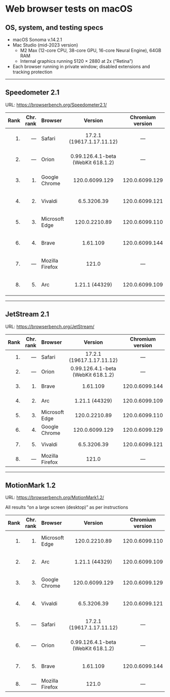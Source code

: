 # Web browser tests on macOS

## OS, system, and testing specs

- macOS Sonoma v.14.2.1
- Mac Studio (mid-2023 version)
  - M2 Max (12-core CPU, 38-core GPU, 16-core Neural Engine), 64GB RAM
  - Internal graphics running 5120 × 2880 at 2x (“Retina”)
- Each browser running in private window; disabled extensions and tracking protection

----

## Speedometer 2.1

URL: https://browserbench.org/Speedometer2.1/

| Rank | Chr.<br>rank | Browser | Version | Chromium<br>version | Score | Date |
|--:|--:|:--|:-:|:-:|:-:|--:|
| 1. | &mdash; | Safari | 17.2.1<br>(19617.1.17.11.12) | &mdash; | 478 ± 25 (5.2%) | 2023-12-19 |
| 2. | &mdash; | Orion | 0.99.126.4.1-beta<br>(WebKit 618.1.2) | &mdash; | 455 ± 24 (5.2%) | 2023-12-19 |
| 3. | 1. | Google Chrome | 120.0.6099.129 | 120.0.6099.129 | 432 ± 16 (3.8%) | 2023-12-20 |
| 4. | 2. | Vivaldi | 6.5.3206.39 | 120.0.6099.121 | 424 ± 18 (4.3%) | 2023-12-19 |
| 5. | 3. | Microsoft Edge | 120.0.2210.89 | 120.0.6099.110 | 419 ± 24 (5.7%) | 2023-12-20 |
| 6. | 4. | Brave | 1.61.109 | 120.0.6099.144 | 418 ± 21 (5.1%) | 2023-12-21 |
| 7. | &mdash; | Mozilla Firefox | 121.0 | &mdash; | 416 ± 20 (4.8%) | 2023-12-19 |
| 8. | 5. | Arc | 1.21.1 (44329) | 120.0.6099.109 | 414 ± 17 (4.1%) | 2023-12-19 |

----

## JetStream 2.1

URL: https://browserbench.org/JetStream/

| Rank | Chr.<br>rank | Browser | Version | Chromium<br>version | Score | Date |
|--:|--:|:--|:-:|:-:|:-:|--:|
| 1. | &mdash; | Safari | 17.2.1<br>(19617.1.17.11.12) | &mdash; | 360.445 | 2023-12-19 |
| 2. | &mdash; | Orion | 0.99.126.4.1-beta<br>(WebKit 618.1.2) | &mdash; | 358.589 | 2023-12-19 |
| 3. | 1. | Brave | 1.61.109 | 120.0.6099.144 | 349.077 | 2023-12-21 |
| 4. | 2. | Arc | 1.21.1 (44329) | 120.0.6099.109 | 348.946 | 2023-12-19 |
| 5. | 3. | Microsoft Edge | 120.0.2210.89 | 120.0.6099.110 | 342.343 | 2023-12-20 |
| 6. | 4. | Google Chrome | 120.0.6099.129 | 120.0.6099.129 | 341.568 | 2023-12-20 |
| 7. | 5. | Vivaldi | 6.5.3206.39 | 120.0.6099.121 | 329.877 | 2023-12-19 |
| 8. | &mdash; | Mozilla Firefox | 121.0 | &mdash; | 236.463 | 2023-12-19 |

----

## MotionMark 1.2

URL: https://browserbench.org/MotionMark1.2/

All results “on a large screen (desktop)” as per instructions

| Rank | Chr.<br>rank | Browser | Version | Chromium<br>version | Score | Date |
|--:|--:|:--|:-:|:-:|:-:|--:|
| 1. | 1. | Microsoft Edge | 120.0.2210.89 | 120.0.6099.110 | 4659.37 ± 20.71% | 2023-12-20 |
| 2. | 2. | Arc | 1.21.1 (44329) | 120.0.6099.109 | 4532.02 ± 19.92% | 2023-12-19 |
| 3. | 3. | Google Chrome | 120.0.6099.129 | 120.0.6099.129 | 4438.72 ± 14.42% | 2023-12-20 |
| 4. | 4. | Vivaldi | 6.5.3206.39 | 120.0.6099.121 | 4301.27 ± 14.11% | 2023-12-19 |
| 5. | &mdash; | Safari | 17.2.1<br>(19617.1.17.11.12) | &mdash; | 4133.80 ± 29.49% | 2023-12-19 |
| 6. | &mdash; | Orion | 0.99.126.4.1-beta<br>(WebKit 618.1.2) | &mdash; | 3736.60 ± 14.89% | 2023-12-19 |
| 7. | 5. | Brave | 1.61.109 | 120.0.6099.144 | 3605.20 ± 16.06% | 2023-12-21 |
| 8. | &mdash; | Mozilla Firefox | 121.0 | &mdash; | 1584.07 ± 6.68% | 2023-12-19 |

<!--
----

### *Raw data*

*(Unformatted for Markdown; best viewed in “raw” form on GH/GL.)*

#### Speedometer raw data

Google Chrome v.120.0.6099.129 (Official Build) (arm64)
2023-12-20
Arithmetic Mean: 432 ± 16 (3.8%)
Iteration 1	378.8 runs/min
Iteration 2	421.6 runs/min
Iteration 3	437.2 runs/min
Iteration 4	423.2 runs/min
Iteration 5	424.6 runs/min
Iteration 6	443.0 runs/min
Iteration 7	446.6 runs/min
Iteration 8	432.7 runs/min
Iteration 9	458.4 runs/min
Iteration 10	456.0 runs/min

Brave v.1.61.109 Chromium: 120.0.6099.144 (Official Build) (arm64)
2023-12-21
Arithmetic Mean: 418 ± 21 (5.1%)
Iteration 1	337.0 runs/min
Iteration 2	416.4 runs/min
Iteration 3	424.1 runs/min
Iteration 4	437.9 runs/min
Iteration 5	432.1 runs/min
Iteration 6	427.2 runs/min
Iteration 7	415.1 runs/min
Iteration 8	440.9 runs/min
Iteration 9	420.4 runs/min
Iteration 10	431.9 runs/min

Mozilla Firefox v.121.0 (64-bit)
2023-12-19
Arithmetic Mean: 416 ± 20 (4.8%)
Iteration 1	340.4 runs/min
Iteration 2	422.3 runs/min
Iteration 3	424.1 runs/min
Iteration 4	435.3 runs/min
Iteration 5	424.2 runs/min
Iteration 6	427.3 runs/min
Iteration 7	424.4 runs/min
Iteration 8	422.0 runs/min
Iteration 9	434.8 runs/min
Iteration 10	408.3 runs/min

Safari v.17.2.1 (19617.1.17.11.12)
2023-12-19
Arithmetic Mean: 478 ± 25 (5.2%)
Iteration 1	381.4 runs/min
Iteration 2	480.0 runs/min
Iteration 3	489.5 runs/min
Iteration 4	496.6 runs/min
Iteration 5	476.3 runs/min
Iteration 6	503.0 runs/min
Iteration 7	488.9 runs/min
Iteration 8	493.1 runs/min
Iteration 9	490.1 runs/min
Iteration 10	481.3 runs/min

Microsoft Edge v.120.0.2210.89 (Official build) (arm64)
Chromium v.120.0.6099.110
2023-12-20
Arithmetic Mean: 419 ± 24 (5.7%)
Iteration 1	327.4 runs/min
Iteration 2	421.8 runs/min
Iteration 3	422.2 runs/min
Iteration 4	446.2 runs/min
Iteration 5	425.9 runs/min
Iteration 6	429.0 runs/min
Iteration 7	434.0 runs/min
Iteration 8	432.9 runs/min
Iteration 9	419.6 runs/min
Iteration 10	435.5 runs/min

Arc v.1.21.1 (44329)
Chromium v.120.0.6099.109 (Official Build) (arm64)
2023-12-19
Arithmetic Mean: 414 ± 17 (4.1%)
Iteration 1	370.3 runs/min
Iteration 2	420.2 runs/min
Iteration 3	432.5 runs/min
Iteration 4	439.2 runs/min
Iteration 5	410.3 runs/min
Iteration 6	432.9 runs/min
Iteration 7	427.0 runs/min
Iteration 8	419.9 runs/min
Iteration 9	374.3 runs/min
Iteration 10	414.3 runs/min

Orion v.0.99.126.4.1-beta (WebKit 618.1.2)
2023-12-19
Arithmetic Mean: 455 ± 24 (5.2%)
Iteration 1	360.9 runs/min
Iteration 2	467.0 runs/min
Iteration 3	462.1 runs/min
Iteration 4	464.0 runs/min
Iteration 5	463.2 runs/min
Iteration 6	466.5 runs/min
Iteration 7	470.0 runs/min
Iteration 8	468.7 runs/min
Iteration 9	470.5 runs/min
Iteration 10	452.8 runs/min

Vivaldi v.6.5.3206.39 (Stable channel) (arm64)
Chromium v.120.0.6099.121
2023-12-19
Arithmetic Mean: 424 ± 18 (4.3%)
Iteration 1	372.1 runs/min
Iteration 2	440.9 runs/min
Iteration 3	440.2 runs/min
Iteration 4	436.4 runs/min
Iteration 5	450.5 runs/min
Iteration 6	404.2 runs/min
Iteration 7	433.5 runs/min
Iteration 8	392.9 runs/min
Iteration 9	438.3 runs/min
Iteration 10	432.7 runs/min

#### JetStream raw data

Google Chrome v.120.0.6099.129 (Official Build) (arm64)
2023-12-20
Score: 341.568

Brave v.1.61.109 Chromium: 120.0.6099.144 (Official Build) (arm64)
2023-12-21
Score: 349.077

Mozilla Firefox v.121.0 (64-bit)
2023-12-19
Score: 236.463

Safari v.17.2.1 (19617.1.17.11.12)
2023-12-19
Score: 360.445

Microsoft Edge v.120.0.2210.89 (Official build) (arm64)
Chromium v.120.0.6099.110
2023-12-20
Score: 342.343

Arc v.1.21.1 (44329)
Chromium v.120.0.6099.109 (Official Build) (arm64)
2023-12-19
Score: 348.946

Orion v.0.99.126.4.1-beta (WebKit 618.1.2)
2023-12-19
Score: 358.589

Vivaldi v.6.5.3206.39 (Stable channel) (arm64)
Chromium v.120.0.6099.121
2023-12-19
Score: 329.877

#### MotionMark raw data

Google Chrome v.120.0.6099.129 (Official Build) (arm64)
2023-12-20
Score: 4438.72 ± 14.42%

Brave v.1.61.109 Chromium: 120.0.6099.144 (Official Build) (arm64)
2023-12-21
Score: 3605.20 ± 16.06%

Mozilla Firefox v.121.0 (64-bit)
2023-12-19
Score: 1584.07 ± 6.68%

Safari v.17.2.1 (19617.1.17.11.12)
2023-12-19
Score: 4133.80 ± 29.49%

Microsoft Edge v.120.0.2210.89 (Official build) (arm64)
Chromium v.120.0.6099.110
2023-12-20
Score: 4659.37 ± 20.71%

Arc v.1.21.1 (44329)
Chromium v.120.0.6099.109 (Official Build) (arm64)
2023-12-19
Score: 4532.02 ± 19.92%

Orion v.0.99.126.4.1-beta (WebKit 618.1.2)
2023-12-19
Score: 3736.60 ± 14.89%

Vivaldi v.6.5.3206.39 (Stable channel) (arm64)
Chromium v.120.0.6099.121
2023-12-19
Score: 4301.27 ± 14.11%

-->